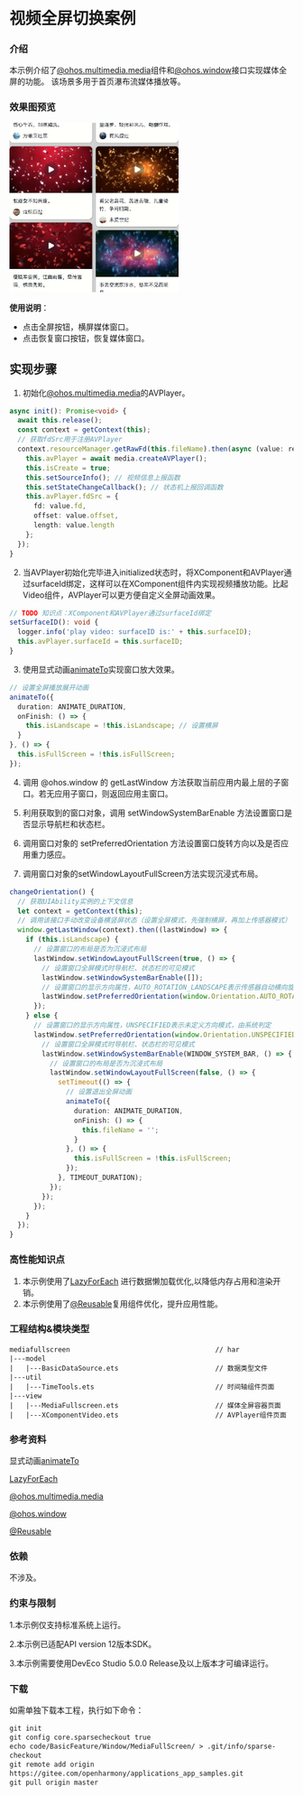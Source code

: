 # 视频全屏切换案例

### 介绍

本示例介绍了[@ohos.multimedia.media](https://docs.openharmony.cn/pages/v5.0/zh-cn/application-dev/reference/apis-media-kit/js-apis-media.md)组件和[@ohos.window](https://docs.openharmony.cn/pages/v5.0/zh-cn/application-dev/reference/apis-arkui/js-apis-window.md)接口实现媒体全屏的功能。
该场景多用于首页瀑布流媒体播放等。

### 效果图预览

<img src="./entry/src/main/resources/base/media/media_fullscreen.gif" width="300">

**使用说明**：

* 点击全屏按钮，横屏媒体窗口。
* 点击恢复窗口按钮，恢复媒体窗口。

## 实现步骤

1. 初始化[@ohos.multimedia.media](https://docs.openharmony.cn/pages/v5.0/zh-cn/application-dev/reference/apis-media-kit/js-apis-media.md)的AVPlayer。
  ```ts
  async init(): Promise<void> {
    await this.release();
    const context = getContext(this);
    // 获取fdSrc用于注册AVPlayer
    context.resourceManager.getRawFd(this.fileName).then(async (value: resourceManager.RawFileDescriptor) => {
      this.avPlayer = await media.createAVPlayer();
      this.isCreate = true;
      this.setSourceInfo(); // 视频信息上报函数
      this.setStateChangeCallback(); // 状态机上报回调函数
      this.avPlayer.fdSrc = {
        fd: value.fd,
        offset: value.offset,
        length: value.length
      };
    });
  }
  ```
2. 当AVPlayer初始化完毕进入initialized状态时，将XComponent和AVPlayer通过surfaceId绑定，这样可以在XComponent组件内实现视频播放功能。比起Video组件，AVPlayer可以更方便自定义全屏动画效果。
  ```ts
  // TODO 知识点：XComponent和AVPlayer通过surfaceId绑定
  setSurfaceID(): void {
    logger.info('play video: surfaceID is:' + this.surfaceID);
    this.avPlayer.surfaceId = this.surfaceID;
  }
  ```
3. 使用显式动画[animateTo](https://docs.openharmony.cn/pages/v5.0/zh-cn/application-dev/reference/apis-arkui/arkui-ts/ts-explicit-animation.md)实现窗口放大效果。
  ```ts
  // 设置全屏播放展开动画
  animateTo({
    duration: ANIMATE_DURATION,
    onFinish: () => {
      this.isLandscape = !this.isLandscape; // 设置横屏
    }
  }, () => {
    this.isFullScreen = !this.isFullScreen;
  });
  ```
4. 调用 @ohos.window 的 getLastWindow 方法获取当前应用内最上层的子窗口。若无应用子窗口，则返回应用主窗口。

5. 利用获取到的窗口对象，调用 setWindowSystemBarEnable 方法设置窗口是否显示导航栏和状态栏。

6. 调用窗口对象的 setPreferredOrientation 方法设置窗口旋转方向以及是否应用重力感应。

7. 调用窗口对象的setWindowLayoutFullScreen方法实现沉浸式布局。
  ```ts
  changeOrientation() {
    // 获取UIAbility实例的上下文信息
    let context = getContext(this);
    // 调用该接口手动改变设备横竖屏状态（设置全屏模式，先强制横屏，再加上传感器模式）
    window.getLastWindow(context).then((lastWindow) => {
      if (this.isLandscape) {
        // 设置窗口的布局是否为沉浸式布局
        lastWindow.setWindowLayoutFullScreen(true, () => {
          // 设置窗口全屏模式时导航栏、状态栏的可见模式
          lastWindow.setWindowSystemBarEnable([]);
          // 设置窗口的显示方向属性，AUTO_ROTATION_LANDSCAPE表示传感器自动横向旋转模式
          lastWindow.setPreferredOrientation(window.Orientation.AUTO_ROTATION_LANDSCAPE);
        });
      } else {
        // 设置窗口的显示方向属性，UNSPECIFIED表示未定义方向模式，由系统判定
        lastWindow.setPreferredOrientation(window.Orientation.UNSPECIFIED, () => {
          // 设置窗口全屏模式时导航栏、状态栏的可见模式
          lastWindow.setWindowSystemBarEnable(WINDOW_SYSTEM_BAR, () => {
            // 设置窗口的布局是否为沉浸式布局
            lastWindow.setWindowLayoutFullScreen(false, () => {
              setTimeout(() => {
                // 设置退出全屏动画
                animateTo({
                  duration: ANIMATE_DURATION,
                  onFinish: () => {
                    this.fileName = '';
                  }
                }, () => {
                  this.isFullScreen = !this.isFullScreen;
                });
              }, TIMEOUT_DURATION);
            });
          });
        });
      }
    });
  }
  ```
### 高性能知识点

1. 本示例使用了[LazyForEach](https://docs.openharmony.cn/pages/v5.0/zh-cn/application-dev/reference/apis-arkui/arkui-ts/ts-rendering-control-lazyforeach.md) 进行数据懒加载优化,以降低内存占用和渲染开销。
2. 本示例使用了[@Reusable](https://docs.openharmony.cn/pages/v5.0/zh-cn/application-dev/quick-start/arkts-reusable.md)复用组件优化，提升应用性能。

### 工程结构&模块类型

  ```
  mediafullscreen                                    // har
  |---model                                         
  |   |---BasicDataSource.ets                        // 数据类型文件
  |---util
  |   |---TimeTools.ets                              // 时间轴组件页面
  |---view
  |   |---MediaFullscreen.ets                        // 媒体全屏容器页面
  |   |---XComponentVideo.ets                        // AVPlayer组件页面
  ```

### 参考资料

显式动画[animateTo](https://docs.openharmony.cn/pages/v5.0/zh-cn/application-dev/reference/apis-arkui/arkui-ts/ts-explicit-animation.md)

[LazyForEach](https://docs.openharmony.cn/pages/v5.0/zh-cn/application-dev/reference/apis-arkui/arkui-ts/ts-rendering-control-lazyforeach.md)

[@ohos.multimedia.media](https://docs.openharmony.cn/pages/v5.0/zh-cn/application-dev/reference/apis-media-kit/js-apis-media.md)

[@ohos.window](https://docs.openharmony.cn/pages/v5.0/zh-cn/application-dev/reference/apis-arkui/js-apis-window.md)

[@Reusable](https://docs.openharmony.cn/pages/v5.0/zh-cn/application-dev/quick-start/arkts-reusable.md)

### 依赖

不涉及。

### 约束与限制

1.本示例仅支持标准系统上运行。

2.本示例已适配API version 12版本SDK。

3.本示例需要使用DevEco Studio 5.0.0 Release及以上版本才可编译运行。

### 下载

如需单独下载本工程，执行如下命令：

```
git init
git config core.sparsecheckout true
echo code/BasicFeature/Window/MediaFullScreen/ > .git/info/sparse-checkout
git remote add origin https://gitee.com/openharmony/applications_app_samples.git
git pull origin master
```
